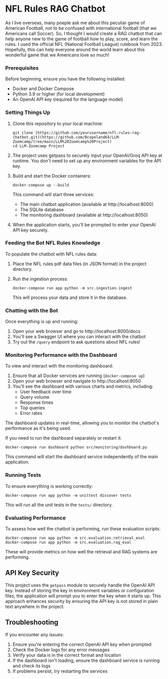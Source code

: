 # NFL Rules RAG Chatbot

As I live overseas, many poeple ask me about this peculiar game of American Football, not to be confused with international football (that we Americans call Soccer). So, I thought I would create a RAG chatbot that can help anyone new to the game of football how to play, score, and learn the rules. I used the official NFL (National Football League) rulebook from 2023. Hopefully, this can help everyone around the world learn about this wonderful game that we Americans love so much!

### Prerequisites

Before beginning, ensure you have the following installed:
- Docker and Docker Compose
- Python 3.9 or higher (for local development)
- An OpenAI API key (required for the language model)

### Setting Things Up

1. Clone this repository to your local machine:
   ```
   git clone [https://github.com/yourusername/nfl-rules-rag-chatbot.git](https://github.com/Bcopeland64/LLM-Zoomcamp/tree/main/LLM%20Zoomcamp%20Project)
   cd LLM-Zoomcamp Project
   ```

2. The project uses getpass to securely input your OpenAI/Groq API key at runtime. You don't need to set up any environment variables for the API key.

3. Build and start the Docker containers:
   ```
   docker-compose up --build
   ```

   This command will start three services:
   - The main chatbot application (available at http://localhost:8000)
   - The SQLite database
   - The monitoring dashboard (available at http://localhost:8050)

4. When the application starts, you'll be prompted to enter your OpenAI API key securely.

### Feeding the Bot NFL Rules Knowledge

To populate the chatbot with NFL rules data:

1. Place the NFL rules pdf data files (in JSON format) in the project directory.

2. Run the ingestion process:
   ```
   docker-compose run app python -m src.ingestion.ingest
   ```

   This will process your data and store it in the database.

### Chatting with the Bot

Once everything is up and running:

1. Open your web browser and go to http://localhost:8000/docs
2. You'll see a Swagger UI where you can interact with the chatbot
3. Try out the `/query` endpoint to ask questions about NFL rules!

### Monitoring Performance with the Dashboard

To view and interact with the monitoring dashboard:

1. Ensure that all Docker services are running (`docker-compose up`)
2. Open your web browser and navigate to http://localhost:8050
3. You'll see the dashboard with various charts and metrics, including:
   - User feedback over time
   - Query volume
   - Response times
   - Top queries
   - Error rates

The dashboard updates in real-time, allowing you to monitor the chatbot's performance as it's being used.

If you need to run the dashboard separately or restart it:

```
docker-compose run dashboard python src/monitoring/dashboard.py
```

This command will start the dashboard service independently of the main application.

### Running Tests

To ensure everything is working correctly:

```
docker-compose run app python -m unittest discover tests
```

This will run all the unit tests in the `tests/` directory.

### Evaluating Performance

To assess how well the chatbot is performing, run these evaluation scripts:

```
docker-compose run app python -m src.evaluation.retrieval_eval
docker-compose run app python -m src.evaluation.rag_eval
```

These will provide metrics on how well the retrieval and RAG systems are performing.

## API Key Security

This project uses the `getpass` module to securely handle the OpenAI API key. Instead of storing the key in environment variables or configuration files, the application will prompt you to enter the key when it starts up. This approach enhances security by ensuring the API key is not stored in plain text anywhere in the project.

## Troubleshooting

If you encounter any issues:
1. Ensure you're entering the correct OpenAI API key when prompted
2. Check the Docker logs for any error messages
3. Verify your data is in the correct format and location
4. If the dashboard isn't loading, ensure the dashboard service is running and check its logs
5. If problems persist, try restarting the services

